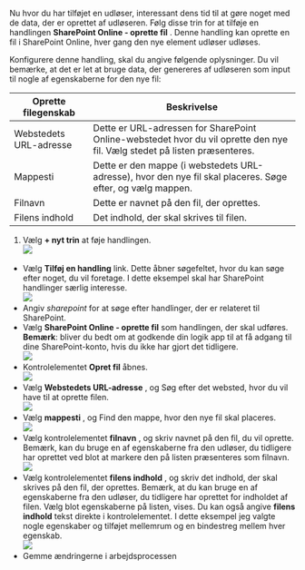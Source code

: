 Nu hvor du har tilføjet en udløser, interessant dens tid til at gøre noget med de data, der er oprettet af udløseren. Følg disse trin for at tilføje en handlingen **SharePoint Online - oprette fil** . Denne handling kan oprette en fil i SharePoint Online, hver gang den nye element udløser udløses. 

Konfigurere denne handling, skal du angive følgende oplysninger. Du vil bemærke, at det er let at bruge data, der genereres af udløseren som input til nogle af egenskaberne for den nye fil:

|Oprette filegenskab|Beskrivelse|
|---|---|
|Webstedets URL-adresse|Dette er URL-adressen for SharePoint Online-webstedet hvor du vil oprette den nye fil. Vælg stedet på listen præsenteres.|
|Mappesti|Dette er den mappe (i webstedets URL-adresse), hvor den nye fil skal placeres. Søge efter, og vælg mappen.|
|Filnavn|Dette er navnet på den fil, der oprettes.|
|Filens indhold|Det indhold, der skal skrives til filen.|

1. Vælg **+ nyt trin** at føje handlingen.  
![](./media/connectors-create-api-sharepointonline/action-1.png)  
- Vælg **Tilføj en handling** link. Dette åbner søgefeltet, hvor du kan søge efter noget, du vil foretage. I dette eksempel skal har SharePoint handlinger særlig interesse.    
![](./media/connectors-create-api-sharepointonline/action-2.png)    
- Angiv *sharepoint* for at søge efter handlinger, der er relateret til SharePoint.
- Vælg **SharePoint Online - oprette fil** som handlingen, der skal udføres.   **Bemærk**: bliver du bedt om at godkende din logik app til at få adgang til dine SharePoint-konto, hvis du ikke har gjort det tidligere.    
![](./media/connectors-create-api-sharepointonline/action-3.png)    
- Kontrolelementet **Opret fil** åbnes.   
![](./media/connectors-create-api-sharepointonline/action-4.png)     
- Vælg **Webstedets URL-adresse** , og Søg efter det websted, hvor du vil have til at oprette filen.     
![](./media/connectors-create-api-sharepointonline/action-5.png)  
- Vælg **mappesti** , og Find den mappe, hvor den nye fil skal placeres.  
![](./media/connectors-create-api-sharepointonline/action-6.png)  
- Vælg kontrolelementet **filnavn** , og skriv navnet på den fil, du vil oprette. Bemærk, kan du bruge en af egenskaberne fra den udløser, du tidligere har oprettet ved blot at markere den på listen præsenteres som filnavn.     
![](./media/connectors-create-api-sharepointonline/action-7.png)  
- Vælg kontrolelementet **filens indhold** , og skriv det indhold, der skal skrives på den fil, der oprettes. Bemærk, at du kan bruge en af egenskaberne fra den udløser, du tidligere har oprettet for indholdet af filen. Vælg blot egenskaberne på listen, vises. Du kan også angive **filens indhold** tekst direkte i kontrolelementet. I dette eksempel jeg valgte nogle egenskaber og tilføjet mellemrum og en bindestreg mellem hver egenskab.        
![](./media/connectors-create-api-sharepointonline/action-8.png)  
- Gemme ændringerne i arbejdsprocessen  
